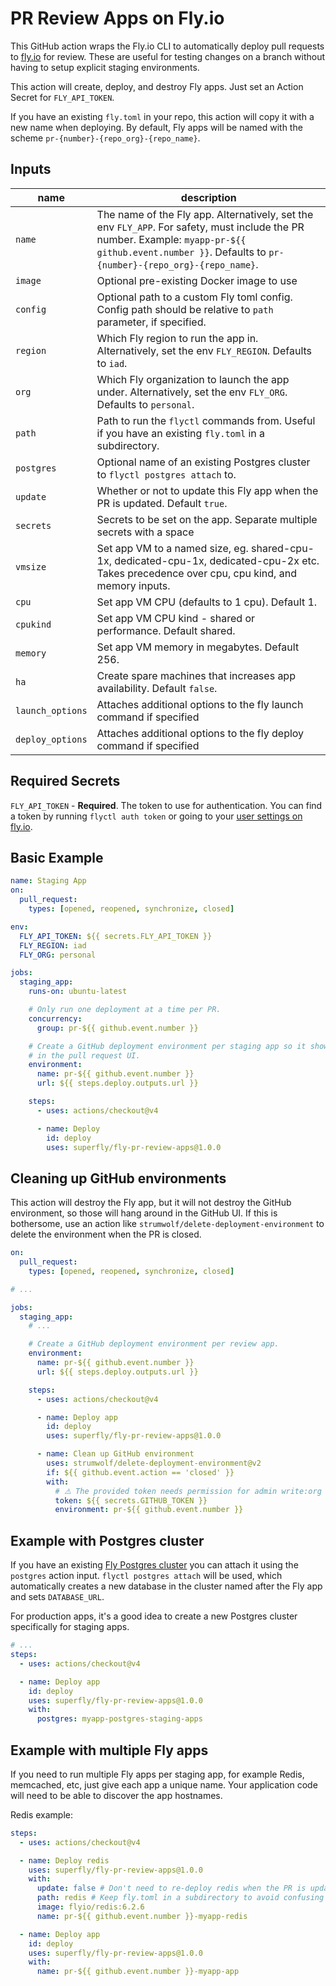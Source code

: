 # PR Review Apps on Fly.io

This GitHub action wraps the Fly.io CLI to automatically deploy pull requests to [fly.io](http://fly.io) for review. These are useful for testing changes on a branch without having to setup explicit staging environments.

This action will create, deploy, and destroy Fly apps. Just set an Action Secret for `FLY_API_TOKEN`.

If you have an existing `fly.toml` in your repo, this action will copy it with a new name when deploying. By default, Fly apps will be named with the scheme `pr-{number}-{repo_org}-{repo_name}`.

## Inputs

| name       | description                                                                                                                                                                                              |
| ---------- | -------------------------------------------------------------------------------------------------------------------------------------------------------------------------------------------------------- |
| `name`     | The name of the Fly app. Alternatively, set the env `FLY_APP`. For safety, must include the PR number. Example: `myapp-pr-${{ github.event.number }}`. Defaults to `pr-{number}-{repo_org}-{repo_name}`. |
| `image`    | Optional pre-existing Docker image to use                                                                                                                                                                |
| `config`   | Optional path to a custom Fly toml config. Config path should be relative to `path` parameter, if specified.                                                                                             |
| `region`   | Which Fly region to run the app in. Alternatively, set the env `FLY_REGION`. Defaults to `iad`.                                                                                                          |
| `org`      | Which Fly organization to launch the app under. Alternatively, set the env `FLY_ORG`. Defaults to `personal`.                                                                                            |
| `path`     | Path to run the `flyctl` commands from. Useful if you have an existing `fly.toml` in a subdirectory.                                                                                                     |
| `postgres` | Optional name of an existing Postgres cluster to `flyctl postgres attach` to.                                                                                                                            |
| `update`   | Whether or not to update this Fly app when the PR is updated. Default `true`.                                                                                                                            |
| `secrets`  | Secrets to be set on the app. Separate multiple secrets with a space                                                                                                                                     |
| `vmsize`   | Set app VM to a named size, eg. shared-cpu-1x, dedicated-cpu-1x, dedicated-cpu-2x etc. Takes precedence over cpu, cpu kind, and memory inputs.                                                           |
| `cpu`      | Set app VM CPU (defaults to 1 cpu). Default 1.                                                                                                                                                           |
| `cpukind`  | Set app VM CPU kind - shared or performance. Default shared.                                                                                                                                             |
| `memory`   | Set app VM memory in megabytes. Default 256.                                                                                                                                                             |
| `ha`       | Create spare machines that increases app availability. Default `false`.                                                                                                                                  |
| `launch_options`       | Attaches additional options to the fly launch command if specified                                                                                                                              |
| `deploy_options`       | Attaches additional options to the fly deploy command if specified                                                                                                                                  |

## Required Secrets

`FLY_API_TOKEN` - **Required**. The token to use for authentication. You can find a token by running `flyctl auth token` or going to your [user settings on fly.io](https://fly.io/user/personal_access_tokens).

## Basic Example

```yaml
name: Staging App
on:
  pull_request:
    types: [opened, reopened, synchronize, closed]

env:
  FLY_API_TOKEN: ${{ secrets.FLY_API_TOKEN }}
  FLY_REGION: iad
  FLY_ORG: personal

jobs:
  staging_app:
    runs-on: ubuntu-latest

    # Only run one deployment at a time per PR.
    concurrency:
      group: pr-${{ github.event.number }}

    # Create a GitHub deployment environment per staging app so it shows up
    # in the pull request UI.
    environment:
      name: pr-${{ github.event.number }}
      url: ${{ steps.deploy.outputs.url }}

    steps:
      - uses: actions/checkout@v4

      - name: Deploy
        id: deploy
        uses: superfly/fly-pr-review-apps@1.0.0
```

## Cleaning up GitHub environments

This action will destroy the Fly app, but it will not destroy the GitHub environment, so those will hang around in the GitHub UI. If this is bothersome, use an action like `strumwolf/delete-deployment-environment` to delete the environment when the PR is closed.

```yaml
on:
  pull_request:
    types: [opened, reopened, synchronize, closed]

# ...

jobs:
  staging_app:
    # ...

    # Create a GitHub deployment environment per review app.
    environment:
      name: pr-${{ github.event.number }}
      url: ${{ steps.deploy.outputs.url }}

    steps:
      - uses: actions/checkout@v4

      - name: Deploy app
        id: deploy
        uses: superfly/fly-pr-review-apps@1.0.0

      - name: Clean up GitHub environment
        uses: strumwolf/delete-deployment-environment@v2
        if: ${{ github.event.action == 'closed' }}
        with:
          # ⚠️ The provided token needs permission for admin write:org
          token: ${{ secrets.GITHUB_TOKEN }}
          environment: pr-${{ github.event.number }}
```

## Example with Postgres cluster

If you have an existing [Fly Postgres cluster](https://fly.io/docs/reference/postgres/) you can attach it using the `postgres` action input. `flyctl postgres attach` will be used, which automatically creates a new database in the cluster named after the Fly app and sets `DATABASE_URL`.

For production apps, it's a good idea to create a new Postgres cluster specifically for staging apps.

```yaml
# ...
steps:
  - uses: actions/checkout@v4

  - name: Deploy app
    id: deploy
    uses: superfly/fly-pr-review-apps@1.0.0
    with:
      postgres: myapp-postgres-staging-apps
```

## Example with multiple Fly apps

If you need to run multiple Fly apps per staging app, for example Redis, memcached, etc, just give each app a unique name. Your application code will need to be able to discover the app hostnames.

Redis example:

```yaml
steps:
  - uses: actions/checkout@v4

  - name: Deploy redis
    uses: superfly/fly-pr-review-apps@1.0.0
    with:
      update: false # Don't need to re-deploy redis when the PR is updated
      path: redis # Keep fly.toml in a subdirectory to avoid confusing flyctl
      image: flyio/redis:6.2.6
      name: pr-${{ github.event.number }}-myapp-redis

  - name: Deploy app
    id: deploy
    uses: superfly/fly-pr-review-apps@1.0.0
    with:
      name: pr-${{ github.event.number }}-myapp-app
```
